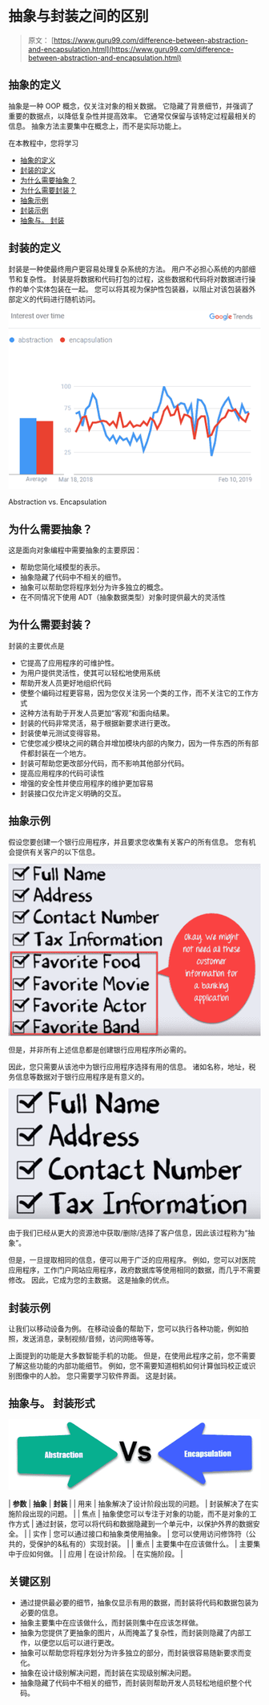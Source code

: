 # 抽象与封装之间的区别

> 原文： [https://www.guru99.com/difference-between-abstraction-and-encapsulation.html](https://www.guru99.com/difference-between-abstraction-and-encapsulation.html)

## 抽象的定义

抽象是一种 OOP 概念，仅关注对象的相关数据。 它隐藏了背景细节，并强调了重要的数据点，以降低复杂性并提高效率。 它通常仅保留与该特定过程最相关的信息。 抽象方法主要集中在概念上，而不是实际功能上。

在本教程中，您将学习

*   [抽象的定义](#1)
*   [封装的定义](#2)
*   [为什么需要抽象？](#3)
*   [为什么需要封装？](#4)
*   [抽象示例](#5)
*   [封装示例](#6)
*   [抽象与。 封装](#7)

## 封装的定义

封装是一种使最终用户更容易处理复杂系统的方法。 用户不必担心系统的内部细节和复杂性。 封装是将数据和代码打包的过程，这些数据和代码将对数据进行操作的单个实体包装在一起。 您可以将其视为保护性包装器，以阻止对该包装器外部定义的代码进行随机访问。

<figure style="margin-left: auto;margin-right: auto;">

![](img/1f2fea172814ca9096ae4c2420d48352.png)

Abstraction vs. Encapsulation





## 为什么需要抽象？

这是面向对象编程中需要抽象的主要原因：

*   帮助您简化域模型的表示。
*   抽象隐藏了代码中不相关的细节。
*   抽象可以帮助您将程序划分为许多独立的概念。
*   在不同情况下使用 ADT（抽象数据类型）对象时提供最大的灵活性

## 为什么需要封装？

封装的主要优点是

*   它提高了应用程序的可维护性。
*   为用户提供灵活性，使其可以轻松地使用系统
*   帮助开发人员更好地组织代码
*   使整个编码过程更容易，因为您仅关注另一个类的工作，而不关注它的工作方式
*   这种方法有助于开发人员更加“客观”和面向结果。
*   封装的代码非常灵活，易于根据新要求进行更改。
*   封装使单元测试变得容易。
*   它使您减少模块之间的耦合并增加模块内部的内聚力，因为一件东西的所有部件都封装在一个地方。
*   封装可帮助您更改部分代码，而不影响其他部分代码。
*   提高应用程序的代码可读性
*   增强的安全性并使应用程序的维护更加容易
*   封装接口仅允许定义明确的交互。

## 抽象示例

假设您要创建一个银行应用程序，并且要求您收集有关客户的所有信息。 您有机会提供有关客户的以下信息。

![](img/84bba0fc93d90eb7d1c75f56166d53af.png)

但是，并非所有上述信息都是创建银行应用程序所必需的。

因此，您只需要从该池中为银行应用程序选择有用的信息。 诸如名称，地址，税务信息等数据对于银行应用程序是有意义的。

![](img/302b3907129ef0c85a09ec4d434e13f8.png)

由于我们已经从更大的资源池中获取/删除/选择了客户信息，因此该过程称为“抽象”。

但是，一旦提取相同的信息，便可以用于广泛的应用程序。 例如，您可以对医院应用程序，工作门户网站应用程序，政府数据库等使用相同的数据，而几乎不需要修改。 因此，它成为您的主数据。 这是抽象的优点。

## 封装示例

让我们以移动设备为例。 在移动设备的帮助下，您可以执行各种功能，例如拍照，发送消息，录制视频/音频，访问网络等等。

上面提到的功能是大多数智能手机的功能。 但是，在使用此程序之前，您不需要了解这些功能的内部功能细节。 例如，您不需要知道相机如何计算伽玛校正或识别图像中的人脸。 您只需要学习软件界面。 这是封装。

## 抽象与。 封装形式

![](img/8030876f247fef3a332f50981b1349f6.png)

| **参数** | **抽象** | **封装** |
| 用来 | 抽象解决了设计阶段出现的问题。 | 封装解决了在实施阶段出现的问题。 |
| 焦点 | 抽象使您可以专注于对象的功能，而不是对象的工作方式 | 通过封装，您可以将代码和数据隐藏到一个单元中，以保护外界的数据安全。 |
| 实作 | 您可以通过接口和抽象类使用抽象。 | 您可以使用访问修饰符（公共的，受保护的&私有的）实现封装。 |
| 重点 | 主要集中在应该做什么。 | 主要集中于应如何做。 |
| 应用 | 在设计阶段。 | 在实施阶段。 |

## 关键区别

*   通过提供最必要的细节，抽象仅显示有用的数据，而封装将代码和数据包装为必要的信息。
*   抽象主要集中在应该做什么，而封装则集中在应该怎样做。
*   抽象为您提供了更抽象的图片，从而掩盖了复杂性，而封装则隐藏了内部工作，以便您以后可以进行更改。
*   抽象可以帮助您将程序划分为许多独立的部分，而封装很容易随新要求而变化。
*   抽象在设计级别解决问题，而封装在实现级别解决问题。
*   抽象隐藏了代码中不相关的细节，而封装则帮助开发人员轻松地组织整个代码。